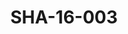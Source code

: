 ---
pid: SHA-16-003
title: SHA-16-003
language: ar
collection: شرحبيل احمد
original_label: 
rights: شرحبيل احمد
location_of_original: شرحبيل احمد
photographer_or_studio: 
scanned_from: photograph 10 by 14.6
_date: '1998'
location: الفرنسا
description: شرحبيل احمد يعزف العود
additional_notes: 
permission_display: 'yes'
on_server: 'no'
on_website: 'no'
permalink: /photopages/ar/SHA-16-003.html
layout: photo-page
---